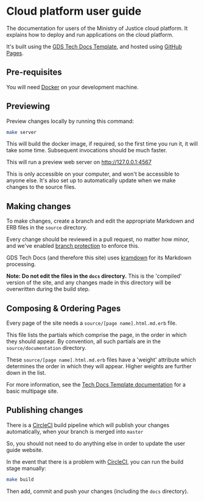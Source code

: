 # Cloud platform user guide

The documentation for users of the Ministry of Justice cloud platform.
It explains how to deploy and run applications on the cloud platform.

It's built using the [GDS Tech Docs Template][tech-docs], and hosted
using [GitHub Pages][gh-pages].

[tech-docs]: https://tdt-documentation.london.cloudapps.digital/
[gh-pages]: https://pages.github.com/

## Pre-requisites

You will need [Docker][] on your development machine.

[Docker]: https://www.docker.com/

## Previewing

Preview changes locally by running this command:

```bash
make server
```

This will build the docker image, if required, so the first time you
run it, it will take some time. Subsequent invocations should be much
faster.

This will run a preview web server on http://127.0.0.1:4567

This is only accessible on your computer, and won't be accessible
to anyone else. It's also set up to automatically update when we
make changes to the source files.

## Making changes

To make changes, create a branch and edit the appropriate Markdown
and ERB files in the `source` directory.

Every change should be reviewed in a pull request, no matter how
minor, and we've enabled [branch protection][] to enforce this.

GDS Tech Docs (and therefore this site) uses [kramdown][] for its
Markdown processing.

[kramdown]: https://kramdown.gettalong.org/syntax.html

**Note: Do not edit the files in the `docs` directory.** This is the
'compiled' version of the site, and any changes made in this
directory will be overwritten during the build step.

## Composing & Ordering Pages

Every page of the site needs a `source/[page name].html.md.erb`
file.

This file lists the partials which comprise the page, in the
order in which they should appear. By convention, all such
partials are in the `source/documentation` directory.

These `source/[page name].html.md.erb` files have a 'weight' attribute
which determines the order in which they will appear. Higher weights
are further down in the list.

For more information, see the [Tech Docs Template documentation][tech-docs-multipage]
for a basic multipage site.

## Publishing changes

There is a [CircleCI][] build pipeline which will publish your
changes automatically, when your branch is merged into `master`

So, you should not need to do anything else in order to update
the user guide website.

In the event that there is a problem with [CircleCI][], you can
run the build stage manually:

```bash
make build
```

Then add, commit and push your changes (including the `docs`
directory).

[branch protection]: https://help.github.com/articles/about-protected-branches/
[tech-docs-multipage]: https://tdt-documentation.london.cloudapps.digital/multipage.html#repo-folder-structure
[CircleCI]: https://circleci.com

